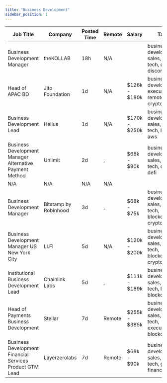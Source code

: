 ```yaml
---
title: "Business Development"
sidebar_position: 1
---
```


| Job Title | Company | Posted Time | Remote | Salary | Tags | Apply Link |
|-----------|---------|-------------|--------|--------|------|------------|
| Business Development Manager | theKOLLAB | 18h | N/A |  | business development, sales, non tech, crypto, discord | [Apply](https://web3.career/business-development-manager-thekollab/103244) |
| Head of APAC BD | Jito Foundation | 1d | N/A | $126k - $180k | business development, executive, remote, crypto, defi | [Apply](https://web3.career/head-of-apac-bd-jito/104370) |
| Business Development Lead | Helius | 1d | N/A | $170k - $250k | business development, sales, non tech, lead, aws | [Apply](https://web3.career/business-development-lead-helius/104364) |
| Business Development Manager Alternative Payment Method | Unlimit | 2d | , | $68k - $90k | business development, sales, non tech, crypto, defi | [Apply](https://web3.career/business-development-manager-alternative-payment-method-unlimit/104353) |
| N/A | N/A | N/A | N/A |  |  | [Apply](https://web3.career/metana) |
| Business Development Manager | Bitstamp by Robinhood | 3d | , | $68k - $75k | business development, sales, non tech, blockchain, crypto | [Apply](https://web3.career/business-development-manager-bitstampbyrobinhood/104341) |
| Business Development Manager US New York City | LI.FI | 5d | N/A | $120k - $200k | business development, sales, non tech, blockchain, crypto | [Apply](https://web3.career/business-development-manager-us-new-york-city-li-fi/104246) |
| Institutional Business Development Lead | Chainlink Labs | 5d | , | $111k - $189k | business development, sales, non tech, lead, blockchain | [Apply](https://web3.career/institutional-business-development-lead-chainlinklabs/104238) |
| Head of Payments Business Development | Stellar | 7d | Remote | $255k - $385k | business development, sales, non tech, executive, blockchain | [Apply](https://web3.career/head-of-payments-business-development-stellar/97571) |
| Business Development Financial Services Product GTM Lead | Layerzerolabs | 7d | Remote | $68k - $90k | business development, sales, non tech, gtm, finance | [Apply](https://web3.career/business-development-financial-services-product-gtm-lead-layerzerolabs/104077) |
